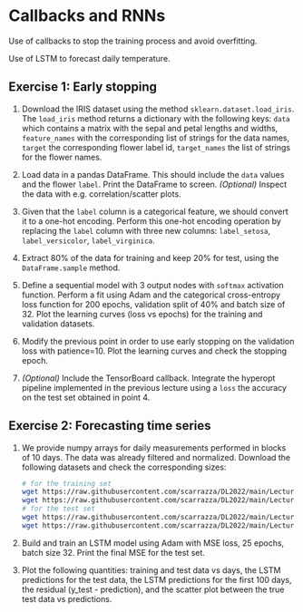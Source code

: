 # Callbacks and RNNs

Use of callbacks to stop the training process and avoid overfitting.

Use of LSTM to forecast daily temperature.


## Exercise 1: Early stopping

1. Download the IRIS dataset using the method `sklearn.dataset.load_iris`. The
   `load_iris` method returns a dictionary with the following keys: `data` which
   contains a matrix with the sepal and petal lengths and widths,
   `feature_names` with the corresponding list of strings for the data names, `target` the corresponding flower label id, `target_names` the list of strings for the flower names.

2. Load data in a pandas DataFrame. This should include the `data` values and
   the flower `label`. Print the DataFrame to screen. *(Optional)* Inspect the data with e.g. correlation/scatter plots.

3. Given that the `label` column is a categorical feature, we should convert it
   to a one-hot encoding. Perform this one-hot encoding operation by replacing the `label` column with three new columns: `label_setosa`, `label_versicolor`, `label_virginica`.

4. Extract 80% of the data for training and keep 20% for test, using the
   `DataFrame.sample` method.

5. Define a sequential model with 3 output nodes with `softmax` activation
   function. Perform a fit using Adam and the categorical cross-entropy loss
   function for 200 epochs, validation split of 40% and batch size of 32. Plot the learning curves (loss vs epochs) for the training and validation datasets.

6. Modify the previous point in order to use early stopping on the validation
   loss with patience=10. Plot the learning curves and check the stopping epoch.

7. *(Optional)* Include the TensorBoard callback. Integrate the hyperopt
   pipeline implemented in the previous lecture using a `loss` the accuracy on
   the test set obtained in point 4.

## Exercise 2: Forecasting time series

1. We provide numpy arrays for daily measurements performed in blocks of 10
   days. The data was already filtered and normalized. Download the following
   datasets and check the corresponding sizes:
    ```bash
    # for the training set
    wget https://raw.githubusercontent.com/scarrazza/DL2022/main/Lecture_6/training_data.npy
    wget https://raw.githubusercontent.com/scarrazza/DL2022/main/Lecture_6/training_label.npy
    # for the test set
    wget https://raw.githubusercontent.com/scarrazza/DL2022/main/Lecture_6/test_data.npy
    wget https://raw.githubusercontent.com/scarrazza/DL2022/main/Lecture_6/test_label.npy
    ```

2. Build and train an LSTM model using Adam with MSE loss, 25 epochs, batch size
   32. Print the final MSE for the test set.

3. Plot the following quantities: training and test data vs days, the LSTM
   predictions for the test data, the LSTM predictions for the first 100 days,
   the residual (y_test - prediction), and the scatter plot between the true
   test data vs predictions.